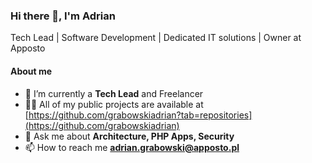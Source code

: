 ### Hi there 👋, I'm Adrian

Tech Lead | Software Development | Dedicated IT solutions | Owner at Apposto

#### About me
- 🌱 I’m currently a **Tech Lead** and Freelancer 
- 👨‍💻 All of my public projects are available at [https://github.com/grabowskiadrian?tab=repositories](https://github.com/grabowskiadrian)
- 💬 Ask me about **Architecture, PHP Apps, Security**
- 📫 How to reach me **adrian.grabowski@apposto.pl**
